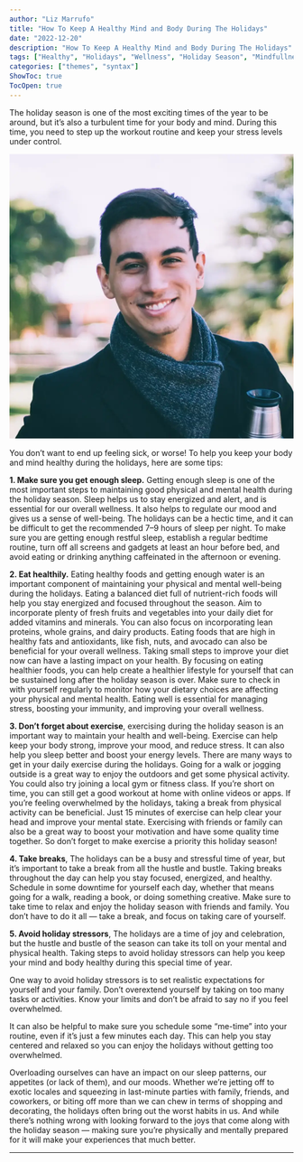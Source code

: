 ```yaml
---
author: "Liz Marrufo"
title: "How To Keep A Healthy Mind and Body During The Holidays"
date: "2022-12-20"
description: "How To Keep A Healthy Mind and Body During The Holidays"
tags: ["Healthy", "Holidays", "Wellness", "Holiday Season", "Mindfullness"]
categories: ["themes", "syntax"]
ShowToc: true
TocOpen: true
---
```


The holiday season is one of the most exciting times of the year to be around, but it’s also a turbulent time for your body and mind. During this time, you need to step up the workout routine and keep your stress levels under control.

![How To Keep A Healthy Mind and Body During The Holidays.png](/uploads/self.webp)


You don’t want to end up feeling sick, or worse! To help you keep your body and mind healthy during the holidays, here are some tips:

**1. Make sure you get enough sleep.** Getting enough sleep is one of the most important steps to maintaining good physical and mental health during the holiday season. Sleep helps us to stay energized and alert, and is essential for our overall wellness. It also helps to regulate our mood and gives us a sense of well-being. The holidays can be a hectic time, and it can be difficult to get the recommended 7–9 hours of sleep per night. To make sure you are getting enough restful sleep, establish a regular bedtime routine, turn off all screens and gadgets at least an hour before bed, and avoid eating or drinking anything caffeinated in the afternoon or evening.

**2. Eat healthily.** Eating healthy foods and getting enough water is an important component of maintaining your physical and mental well-being during the holidays. Eating a balanced diet full of nutrient-rich foods will help you stay energized and focused throughout the season. Aim to incorporate plenty of fresh fruits and vegetables into your daily diet for added vitamins and minerals. You can also focus on incorporating lean proteins, whole grains, and dairy products. Eating foods that are high in healthy fats and antioxidants, like fish, nuts, and avocado can also be beneficial for your overall wellness. Taking small steps to improve your diet now can have a lasting impact on your health.
By focusing on eating healthier foods, you can help create a healthier lifestyle for yourself that can be sustained long after the holiday season is over. Make sure to check in with yourself regularly to monitor how your dietary choices are affecting your physical and mental health. Eating well is essential for managing stress, boosting your immunity, and improving your overall wellness.

**3. Don’t forget about exercise**, exercising during the holiday season is an important way to maintain your health and well-being. Exercise can help keep your body strong, improve your mood, and reduce stress. It can also help you sleep better and boost your energy levels. There are many ways to get in your daily exercise during the holidays. Going for a walk or jogging outside is a great way to enjoy the outdoors and get some physical activity. You could also try joining a local gym or fitness class. If you’re short on time, you can still get a good workout at home with online videos or apps.
If you’re feeling overwhelmed by the holidays, taking a break from physical activity can be beneficial. Just 15 minutes of exercise can help clear your head and improve your mental state. Exercising with friends or family can also be a great way to boost your motivation and have some quality time together. So don’t forget to make exercise a priority this holiday season!

**4. Take breaks**, The holidays can be a busy and stressful time of year, but it’s important to take a break from all the hustle and bustle. Taking breaks throughout the day can help you stay focused, energized, and healthy. Schedule in some downtime for yourself each day, whether that means going for a walk, reading a book, or doing something creative. Make sure to take time to relax and enjoy the holiday season with friends and family. You don’t have to do it all — take a break, and focus on taking care of yourself.

**5. Avoid holiday stressors**, The holidays are a time of joy and celebration, but the hustle and bustle of the season can take its toll on your mental and physical health. Taking steps to avoid holiday stressors can help you keep your mind and body healthy during this special time of year.

One way to avoid holiday stressors is to set realistic expectations for yourself and your family. Don’t overextend yourself by taking on too many tasks or activities. Know your limits and don’t be afraid to say no if you feel overwhelmed.

It can also be helpful to make sure you schedule some “me-time” into your routine, even if it’s just a few minutes each day. This can help you stay centered and relaxed so you can enjoy the holidays without getting too overwhelmed.

Overloading ourselves can have an impact on our sleep patterns, our appetites (or lack of them), and our moods. Whether we’re jetting off to exotic locales and squeezing in last-minute parties with family, friends, and coworkers, or biting off more than we can chew in terms of shopping and decorating, the holidays often bring out the worst habits in us. And while there’s nothing wrong with looking forward to the joys that come along with the holiday season — making sure you’re physically and mentally prepared for it will make your experiences that much better.

---

